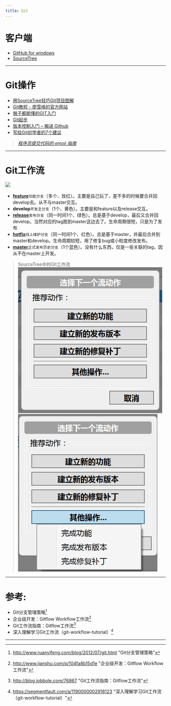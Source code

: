 ```yaml
---
title: Git
---
```


# 客户端
- [GitHub for windows](https://windows.github.com/)
- [SourceTree ](https://www.sourcetreeapp.com/)
***
# Git操作
- [用SourceTree轻巧Git项目图解](http://www.cnblogs.com/simadi/p/5072480.html)
- [Git教程 - 廖雪峰的官方网站](http://www.liaoxuefeng.com/wiki/0013739516305929606dd18361248578c67b8067c8c017b000)
- [猴子都能懂的GIT入门](http://backlogtool.com/git-guide/cn/)
- [Git起步](https://git-scm.com/book/zh/v1/%E8%B5%B7%E6%AD%A5)
- [版本控制入门 – 搬进 Github](http://www.imooc.com/learn/390)
- [写给Git初学者的7个建议](http://blog.jobbole.com/50603/)

> *[程序员提交代码的 emoji 指南](http://www.toutiao.com/i6353472144239755777/?tt_from=weixin&utm_campaign=client_share&app=news_article&utm_source=weixin&iid=6177424078&utm_medium=toutiao_ios&wxshare_count=1)*

***
# Git工作流

![](http://nvie.com/img/git-model@2x.png)
- **[feature](https://segmentfault.com/a/1190000002918123#articleHeader13)**`功能分支`（多个、玫红）。主要是自己玩了，差不多的时候要合并回develop去。从不与master交互。
- **develop**`开发主分支`（1个、黄色）。主要是和feature以及release交互。
- **[release](https://segmentfault.com/a/1190000002918123#articleHeader14)**`发布分支`（同一时间1个、绿色）。总是基于develop，最后又合并回develop。当然对应的tag跑到master这边去了。生命周期很短，只是为了发布
- **[hotfix](https://segmentfault.com/a/1190000002918123#articleHeader15)**`线上维护分支`（同一时间1个、红色）。总是基于master，并最后合并到master和develop。生命周期较短，用了修复bug或小粒度修改发布。
- **[master](https://segmentfault.com/a/1190000002918123#articleHeader12)**`正式发布历史分支`（1个蓝色）。没有什么东西，仅是一些关联的tag，因从不在master上开发。

> SourceTree中的Git工作流
> ![](./_image/2016-12-16-14-31-16.jpg)
> ![](./_image/2016-12-16-14-32-38.jpg)



***

# 参考:
- Git分支管理策略[^1]
- 企业级开发：Gitflow Workflow工作流[^2]
- Git工作流指南：Gitflow工作流[^3]
- 深入理解学习Git工作流（git-workflow-tutorial）[^4]

***

[^1]: <http://www.ruanyifeng.com/blog/2012/07/git.html> "Git分支管理策略"
[^2]: <http://www.jianshu.com/p/104fa8b15d1e> "企业级开发：Gitflow Workflow工作流"
[^3]: <http://blog.jobbole.com/76867> "Git工作流指南：Gitflow工作流"
[^4]: <https://segmentfault.com/a/1190000002918123> "深入理解学习Git工作流（git-workflow-tutorial）"
